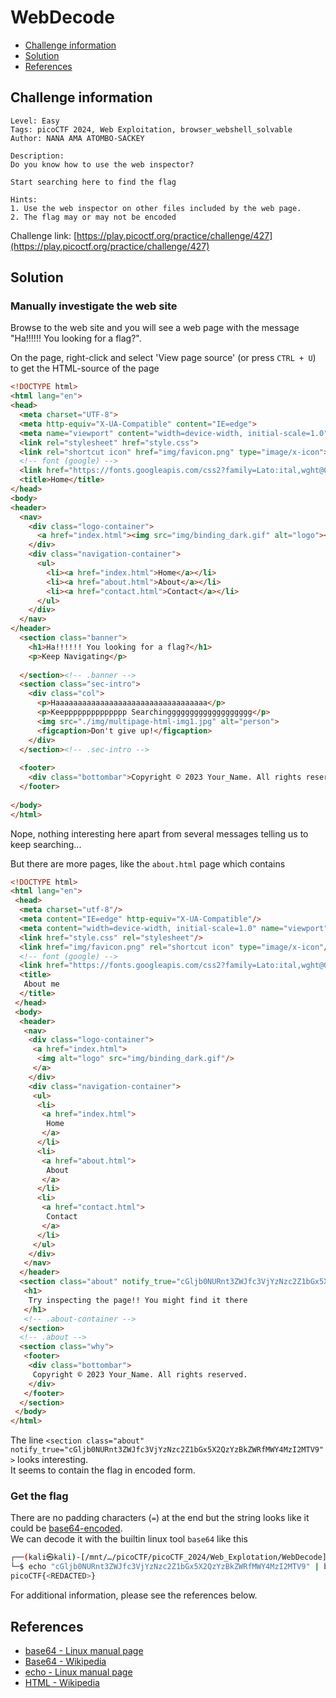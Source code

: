 # WebDecode

- [Challenge information](#challenge-information)
- [Solution](#solution)
- [References](#references)

## Challenge information

```text
Level: Easy
Tags: picoCTF 2024, Web Exploitation, browser_webshell_solvable
Author: NANA AMA ATOMBO-SACKEY

Description:
Do you know how to use the web inspector?

Start searching here to find the flag

Hints:
1. Use the web inspector on other files included by the web page.
2. The flag may or may not be encoded
```

Challenge link: [https://play.picoctf.org/practice/challenge/427](https://play.picoctf.org/practice/challenge/427)

## Solution

### Manually investigate the web site

Browse to the web site and you will see a web page with the message "Ha!!!!!! You looking for a flag?".

On the page,  right-click and select 'View page source' (or press `CTRL + U`) to get the HTML-source of the page

```html
<!DOCTYPE html>
<html lang="en">
<head>
  <meta charset="UTF-8">
  <meta http-equiv="X-UA-Compatible" content="IE=edge">
  <meta name="viewport" content="width=device-width, initial-scale=1.0">
  <link rel="stylesheet" href="style.css">
  <link rel="shortcut icon" href="img/favicon.png" type="image/x-icon">
  <!-- font (google) -->
  <link href="https://fonts.googleapis.com/css2?family=Lato:ital,wght@0,400;0,700;1,400&display=swap" rel="stylesheet">
  <title>Home</title>
</head>
<body>
<header>
  <nav>
    <div class="logo-container">
      <a href="index.html"><img src="img/binding_dark.gif" alt="logo"></a>
    </div>
    <div class="navigation-container">
      <ul>
        <li><a href="index.html">Home</a></li>
        <li><a href="about.html">About</a></li>
        <li><a href="contact.html">Contact</a></li>
      </ul>
    </div>
  </nav>
</header>
  <section class="banner">
    <h1>Ha!!!!!! You looking for a flag?</h1>
    <p>Keep Navigating</p>
  
  </section><!-- .banner -->
  <section class="sec-intro">
    <div class="col">
      <p>Haaaaaaaaaaaaaaaaaaaaaaaaaaaaaaaaaa</p>
      <p>Keepppppppppppppp Searchinggggggggggggggggggg</p>
      <img src="./img/multipage-html-img1.jpg" alt="person">
      <figcaption>Don't give up!</figcaption>
    </div>
  </section><!-- .sec-intro -->
  
  <footer>
    <div class="bottombar">Copyright © 2023 Your_Name. All rights reserved.</div>
  </footer>
  
</body>
</html>
```

Nope, nothing interesting here apart from several messages telling us to keep searching...

But there are more pages, like the `about.html` page which contains

```html
<!DOCTYPE html>
<html lang="en">
 <head>
  <meta charset="utf-8"/>
  <meta content="IE=edge" http-equiv="X-UA-Compatible"/>
  <meta content="width=device-width, initial-scale=1.0" name="viewport"/>
  <link href="style.css" rel="stylesheet"/>
  <link href="img/favicon.png" rel="shortcut icon" type="image/x-icon"/>
  <!-- font (google) -->
  <link href="https://fonts.googleapis.com/css2?family=Lato:ital,wght@0,400;0,700;1,400&amp;display=swap" rel="stylesheet"/>
  <title>
   About me
  </title>
 </head>
 <body>
  <header>
   <nav>
    <div class="logo-container">
     <a href="index.html">
      <img alt="logo" src="img/binding_dark.gif"/>
     </a>
    </div>
    <div class="navigation-container">
     <ul>
      <li>
       <a href="index.html">
        Home
       </a>
      </li>
      <li>
       <a href="about.html">
        About
       </a>
      </li>
      <li>
       <a href="contact.html">
        Contact
       </a>
      </li>
     </ul>
    </div>
   </nav>
  </header>
  <section class="about" notify_true="cGljb0NURnt3ZWJfc3VjYzNzc2Z1bGx5X2QzYzBkZWRfMWY4MzI2MTV9">
   <h1>
    Try inspecting the page!! You might find it there
   </h1>
   <!-- .about-container -->
  </section>
  <!-- .about -->
  <section class="why">
   <footer>
    <div class="bottombar">
     Copyright © 2023 Your_Name. All rights reserved.
    </div>
   </footer>
  </section>
 </body>
</html>
```

The line `<section class="about" notify_true="cGljb0NURnt3ZWJfc3VjYzNzc2Z1bGx5X2QzYzBkZWRfMWY4MzI2MTV9">` looks interesting.  
It seems to contain the flag in encoded form.

### Get the flag

There are no padding characters (`=`) at the end but the string looks like it could be [base64-encoded](https://en.wikipedia.org/wiki/Base64).  
We can decode it with the builtin linux tool `base64` like this

```bash
┌──(kali㉿kali)-[/mnt/…/picoCTF/picoCTF_2024/Web_Explotation/WebDecode]
└─$ echo "cGljb0NURnt3ZWJfc3VjYzNzc2Z1bGx5X2QzYzBkZWRfMWY4MzI2MTV9" | base64 -d                     
picoCTF{<REDACTED>}  
```

For additional information, please see the references below.

## References

- [base64 - Linux manual page](https://man7.org/linux/man-pages/man1/base64.1.html)
- [Base64 - Wikipedia](https://en.wikipedia.org/wiki/Base64)
- [echo - Linux manual page](https://man7.org/linux/man-pages/man1/echo.1.html)
- [HTML - Wikipedia](https://en.wikipedia.org/wiki/HTML)
